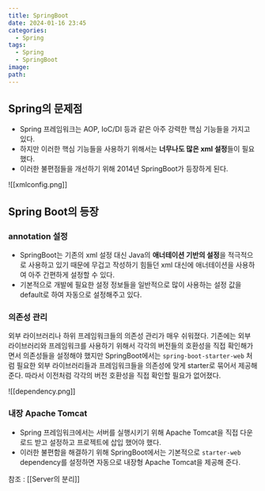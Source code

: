 ```yaml
---
title: SpringBoot
date: 2024-01-16 23:45
categories:
  - Spring
tags:
  - Spring
  - SpringBoot
image: 
path:
---
```


## Spring의 문제점
+ Spring 프레임워크는 AOP, IoC/DI 등과 같은 아주 강력한 핵심 기능들을 가지고 있다.
+ 하지만 이러한 핵심 기능들을 사용하기 위해서는 **너무나도 많은 xml 설정**들이 필요했다.
+ 이러한 불편점들을 개선하기 위해 2014년 SpringBoot가 등장하게 된다.

![[xmlconfig.png]]

## Spring Boot의 등장

### annotation 설정
- SpringBoot는 기존의 xml 설정 대신 Java의 **애너테이션 기반의 설정**을 적극적으로 사용하고 있기 때문에 무겁고 작성하기 힘들던 xml 대신에 애너테이션을 사용하여 아주 간편하게 설정할 수 있다.
- 기본적으로 개발에 필요한 설정 정보들을 일반적으로 많이 사용하는 설정 값을 default로 하여 자동으로 설정해주고 있다.

### 의존성 관리
외부 라이브러리나 하위 프레임워크들의 의존성 관리가 매우 쉬워졌다. 기존에는 외부 라이브러리와 프레임워크를 사용하기 위해서 각각의 버전들의 호환성을 직접 확인해가면서 의존성들을 설정해야 했지만 SpringBoot에서는 `spring-boot-starter-web` 처럼 필요한 외부 라이브러리들과 프레임워크들을 의존성에 맞게 starter로 묶어서 제공해 준다. 따라서 이전처럼 각각의 버전 호환성을 직접 확인할 필요가 없어졌다.

![[dependency.png]]
### 내장 Apache Tomcat
+ Spring 프레임워크에서는 서버를 실행시키기 위해 Apache Tomcat을 직접 다운로드 받고 설정하고 프로젝트에 삽입 했어야 했다.
+ 이러한 불편함을 해결하기 위해 SpringBoot에서는 기본적으로 `starter-web` dependency를 설정하면 자동으로 내장형 Apache Tomcat을 제공해 준다.

참조 : [[Server의 분리]]